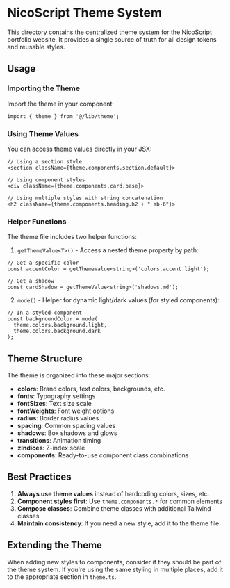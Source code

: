 # NicoScript Theme System

This directory contains the centralized theme system for the NicoScript portfolio website. It provides a single source of truth for all design tokens and reusable styles.

## Usage

### Importing the Theme

Import the theme in your component:

```tsx
import { theme } from '@/lib/theme';
```

### Using Theme Values

You can access theme values directly in your JSX:

```tsx
// Using a section style
<section className={theme.components.section.default}>

// Using component styles
<div className={theme.components.card.base}>

// Using multiple styles with string concatenation
<h2 className={theme.components.heading.h2 + " mb-6"}>
```

### Helper Functions

The theme file includes two helper functions:

1. `getThemeValue<T>()` - Access a nested theme property by path:

```tsx
// Get a specific color
const accentColor = getThemeValue<string>('colors.accent.light');

// Get a shadow
const cardShadow = getThemeValue<string>('shadows.md');
```

2. `mode()` - Helper for dynamic light/dark values (for styled components):

```tsx
// In a styled component
const backgroundColor = mode(
  theme.colors.background.light,
  theme.colors.background.dark
);
```

## Theme Structure

The theme is organized into these major sections:

- **colors**: Brand colors, text colors, backgrounds, etc.
- **fonts**: Typography settings
- **fontSizes**: Text size scale
- **fontWeights**: Font weight options
- **radius**: Border radius values
- **spacing**: Common spacing values
- **shadows**: Box shadows and glows
- **transitions**: Animation timing
- **zIndices**: Z-index scale
- **components**: Ready-to-use component class combinations

## Best Practices

1. **Always use theme values** instead of hardcoding colors, sizes, etc.
2. **Component styles first**: Use `theme.components.*` for common elements
3. **Compose classes**: Combine theme classes with additional Tailwind classes
4. **Maintain consistency**: If you need a new style, add it to the theme file

## Extending the Theme

When adding new styles to components, consider if they should be part of the theme system. If you're using the same styling in multiple places, add it to the appropriate section in `theme.ts`.
